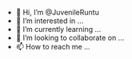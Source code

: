 - 👋 Hi, I’m @JuvenileRuntu
- 👀 I’m interested in ...
- 🌱 I’m currently learning ...
- 💞️ I’m looking to collaborate on ...
- 📫 How to reach me ...

<!---
JuvenileRuntu/JuvenileRuntu is a ✨ special ✨ repository because its `README.md` (this file) appears on your GitHub profile.
You can click the Preview link to take a look at your changes.
--->
